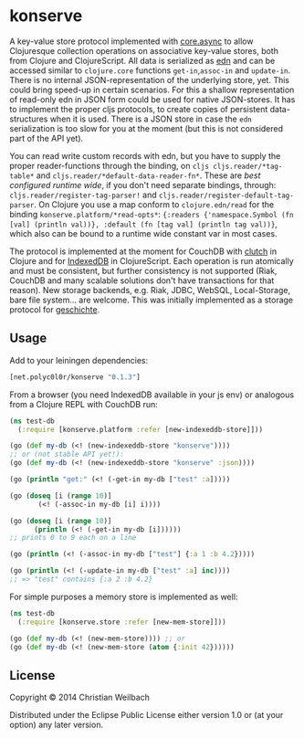 # konserve

A key-value store protocol implemented with [core.async](https://github.com/clojure/core.async) to allow Clojuresque collection operations on associative key-value stores, both from Clojure and ClojureScript. All data is serialized as [edn](https://github.com/edn-format/edn)  and can be accessed similar to `clojure.core` functions `get-in`,`assoc-in` and `update-in`. There is no internal JSON-representation of the underlying store, yet. This could bring speed-up in certain scenarios. For this a shallow representation of read-only edn in JSON form could be used for native JSON-stores. It has to implement the proper cljs protocols, to create copies of persistent data-structures when it is used. There is a JSON store in case the `edn` serialization is too slow for you at the moment (but this is not considered part of the API yet). 

You can read write custom records with edn, but you have to supply the proper reader-functions through the binding, on `cljs cljs.reader/*tag-table*` and `cljs.reader/*default-data-reader-fn*`. These are *best configured runtime wide*, if you don't need separate bindings, through: `cljs.reader/register-tag-parser!` and `cljs.reader/register-default-tag-parser`. On Clojure you use a map conform to `clojure.edn/read` for the binding `konserve.platform/*read-opts*`: `{:readers {'namespace.Symbol (fn [val] (println val))}, :default (fn [tag val] (println tag val))}`, which also can be bound to a runtime wide constant var in most cases.

The protocol is implemented at the moment for CouchDB with [clutch](https://github.com/clojure-clutch/clutch) in Clojure and for [IndexedDB](https://developer.mozilla.org/en-US/docs/IndexedDB) in ClojureScript. Each operation is run atomically and must be consistent, but further consistency is not supported (Riak, CouchDB and many scalable solutions don't have transactions for that reason). New storage backends, e.g. Riak, JDBC, WebSQL, Local-Storage, bare file system... are welcome. This was initially implemented as a storage protocol for [geschichte](https://github.com/ghubber/geschichte).

## Usage

Add to your leiningen dependencies:

~~~clojure
[net.polyc0l0r/konserve "0.1.3"]
~~~

From a browser (you need IndexedDB available in your js env) or analogous from a Clojure REPL with CouchDB run:

~~~clojure
(ns test-db
  (:require [konserve.platform :refer [new-indexeddb-store]]))

(go (def my-db (<! (new-indexeddb-store "konserve"))))
;; or (not stable API yet!):
(go (def my-db (<! (new-indexeddb-store "konserve" :json))))

(go (println "get:" (<! (-get-in my-db ["test" :a]))))

(go (doseq [i (range 10)]
       (<! (-assoc-in my-db [i] i))))

(go (doseq [i (range 10)]
      (println (<! (-get-in my-db [i])))))
;; prints 0 to 9 each on a line

(go (println (<! (-assoc-in my-db ["test"] {:a 1 :b 4.2}))))

(go (println (<! (-update-in my-db ["test" :a] inc))))
;; => "test" contains {:a 2 :b 4.2}
~~~
    
For simple purposes a memory store is implemented as well:

~~~clojure
(ns test-db
  (:require [konserve.store :refer [new-mem-store]]))

(go (def my-db (<! (new-mem-store)))) ;; or
(go (def my-db (<! (new-mem-store (atom {:init 42})))))
~~~

## License

Copyright © 2014 Christian Weilbach

Distributed under the Eclipse Public License either version 1.0 or (at
your option) any later version.
